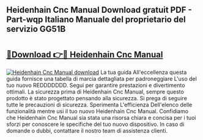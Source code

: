 ## Heidenhain Cnc Manual Download gratuit PDF - Part-wqp Italiano Manuale del proprietario del servizio GG51B

# <h2><a href="http://dfcubh.blite.top/?on=Heidenhain+Cnc+Manual">🔗Download 👉🔴 Heidenhain Cnc Manual</a></h2>

[![Heidenhain Cnc Manual download](https://i.imgur.com/lujVjoI.png)](http://dfcubh.blite.top/?on=Heidenhain+Cnc+Manual)
La tua guida All'eccellenza questa guida fornisce una tabella di marcia dettagliata per padroneggiare L'uso del tuo nuovo REDDDDDDD. Segui per garantire prestazioni e divertimento ottimali. La sicurezza prima di Heidenhain Cnc Manual, sempre questo prodotto è stato progettato pensando alla sicurezza. Si prega di seguire tutte le precauzioni di sicurezza. Sperimenta L'efficienza Dell'elenco delle funzionalità mentre usi il tuo nuovo Heidenhain Cnc Manual. Confidiamo che Heidenhain Cnc Manual sia stata una risorsa chiara e concisa per i tuoi sforzi per conoscere le specifiche del tuo nuovo dispositivo. In caso di domande o dubbi, contattare il nostro team di assistenza clienti.
